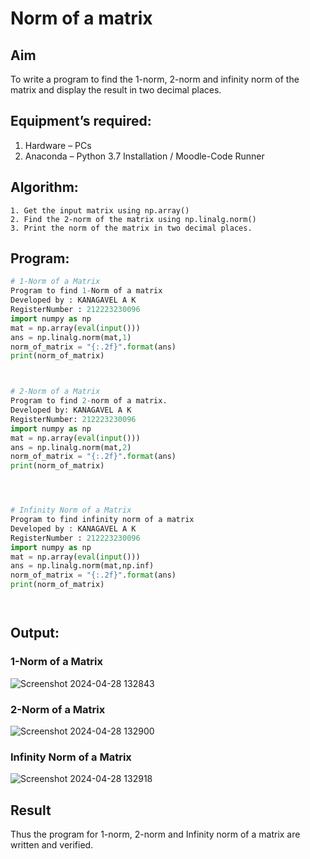 # Norm of a matrix
## Aim
To write a program to find the 1-norm, 2-norm and infinity norm of the matrix and display the result in two decimal places.
## Equipment’s required:
1.	Hardware – PCs
2.	Anaconda – Python 3.7 Installation / Moodle-Code Runner
## Algorithm:
	1. Get the input matrix using np.array()   
    2. Find the 2-norm of the matrix using np.linalg.norm()
	3. Print the norm of the matrix in two decimal places.
## Program:
```Python
# 1-Norm of a Matrix
Program to find 1-Norm of a matrix
Developed by : KANAGAVEL A K
RegisterNumber : 212223230096
import numpy as np
mat = np.array(eval(input()))
ans = np.linalg.norm(mat,1)
norm_of_matrix = "{:.2f}".format(ans)
print(norm_of_matrix)



# 2-Norm of a Matrix
Program to find 2-norm of a matrix.
Developed by: KANAGAVEL A K
RegisterNumber: 212223230096
import numpy as np
mat = np.array(eval(input()))
ans = np.linalg.norm(mat,2)
norm_of_matrix = "{:.2f}".format(ans)
print(norm_of_matrix)




# Infinity Norm of a Matrix
Program to find infinity norm of a matrix
Developed by : KANAGAVEL A K
RegisterNumber : 212223230096
import numpy as np
mat = np.array(eval(input()))
ans = np.linalg.norm(mat,np.inf)
norm_of_matrix = "{:.2f}".format(ans)
print(norm_of_matrix)




```
## Output:
### 1-Norm of a Matrix
![Screenshot 2024-04-28 132843](https://github.com/KanagavelAK/Norm-of-a-matrix/assets/151514454/3dcd5abf-9718-4724-acd3-8ef1dfbef1d9)

### 2-Norm of a Matrix
![Screenshot 2024-04-28 132900](https://github.com/KanagavelAK/Norm-of-a-matrix/assets/151514454/c8a4b65c-68f3-4f4b-98c8-38000b70c336)

### Infinity Norm of a Matrix
![Screenshot 2024-04-28 132918](https://github.com/KanagavelAK/Norm-of-a-matrix/assets/151514454/1ba9bd6b-dbc6-4f35-b0e3-849fc272f11d)


## Result
Thus the program for 1-norm, 2-norm and Infinity norm of a matrix are written and verified.
